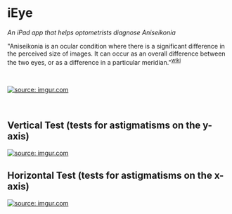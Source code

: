 # iEye

*An iPad app that helps optometrists diagnose Aniseikonia*

"Aniseikonia is an ocular condition where there is a significant difference in the perceived size of images. 
It can occur as an overall difference between the two eyes, or as a difference in a particular meridian."<sup>[wiki](https://en.wikipedia.org/wiki/Aniseikonia)</sup> 

<br>

<a href="http://imgur.com/SLnT2Q9"><img src="http://i.imgur.com/SLnT2Q9h.gif" title="source: imgur.com" /></a>

<br>

Vertical Test (tests for astigmatisms on the y-axis)
---------------------------------
<a href="http://imgur.com/b0Jwe4F"><img src="http://i.imgur.com/b0Jwe4F.gif" title="source: imgur.com" /></a>
<br>

Horizontal Test (tests for astigmatisms on the x-axis)
---------------------------------
<a href="http://imgur.com/bHJDUXG"><img src="http://i.imgur.com/bHJDUXG.gif" title="source: imgur.com" /></a>